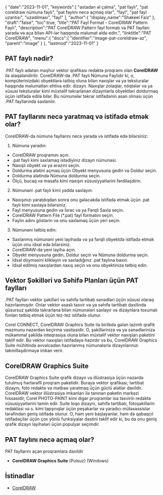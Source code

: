 {
   "date":"2023-11-01",
   "keywords":[
"astadan əl çalma",
"pat faylı",
"pat coreldraw nümunə faylı",
"pat faylını necə açmaq olar",
"fayl",
"pat fayl uzantısı",
"uzadılması",
"fayl"
],
   "author":{
      "display_name":"Shakeel Faiz"
},
   "draft":"false",
   "toc":true,
   "title":"PAT Fayl Format - CorelDRAW Pattern Faylı",
   "description":"PAT CorelDRAW Pattern fayl formatı və PAT faylları yarada və aça bilən API-lər haqqında məlumat əldə edin.",
   "linktitle":"PAT CorelDRAW",
   "menu":{
      "docs":{
         "identifier":"image-pat-coreldraw-az",
         "parent":"image"
}
},
   "lastmod":"2023-11-01"
}

## PAT faylı nədir?

.PAT faylı adətən məşhur vektor qrafikası redaktə proqramı olan **CorelDRAW** ilə əlaqələndirilir. CorelDRAW-da .PAT faylı Nümunə Faylıdır ki, o, kompüterinizdəki obyektlərə tətbiq oluna bilən naxışlar və ya teksturalar haqqında məlumatları ehtiva edir. dizayn. Naxışlar zolaqlar, nöqtələr və ya xüsusi teksturalar kimi müxtəlif təkrarlanan dizaynlarla obyektləri doldurmaq üçün istifadə edilə bilər. Bu nümunələr təkrar istifadənin asan olması üçün .PAT fayllarında saxlanılır.

## PAT fayllarını necə yaratmaq və istifadə etmək olar?

CorelDRAW-da nümunə fayllarını necə yarada və istifadə edə bilərsiniz:

1.  Nümunə yaradın:
    
- CorelDRAW proqramını açın.
- .pat faylı kimi saxlamaq istədiyiniz dizayn nümunəsi.
- Naxışlı obyekt və ya ərazini seçin.
- Doldurma alətini açmaq üçün Obyekt menyusuna gedin və Doldur seçin.
- Doldurma alətində Nümunə doldurma seçin.
- Ölçü, bucaq və məsafə kimi naxışın xüsusiyyətlərini fərdiləşdirin.
2.  Nümunəni .pat faylı kimi yadda saxlayın:
    
- Naxışınızı yaratdıqdan sonra onu gələcəkdə istifadə etmək üçün .pat faylı kimi saxlaya bilərsiniz.
- Fayl menyusuna gedin və İxrac və ya Fərqli Saxla seçin.
- CorelDRAW Pattern File (*.pat) fayl formatını seçin.
- Faylın adını göstərin və onu saxlamaq üçün yeri seçin.
3.  Nümunəni tətbiq edin:
    
- Saxlanmış nümunəni yeni layihədə və ya fərqli obyektdə istifadə etmək üçün onu idxal edə bilərsiniz.
- CorelDRAW-da yeni layihə açın.
- Obyekt menyusuna gedin, Doldur seçin və Nümunə doldurma seçin.
- İdxal düyməsini klikləyin və saxladığınız .pat faylına baxın.
- İdxal edilmiş naxışlardan naxış seçin və onu obyektinizə tətbiq edin.

## Vektor Şəkilləri və Səhifə Planları üçün PAT faylları

.PAT faylları vektor şəkilləri və səhifə tərtibatı sənədləri üçün xüsusi olaraq hazırlanmışdır. Onlar vektor əsaslı təsvir və ya səhifə tərtibatı daxilində qüsursuz şəkildə təkrarlana bilən nümunələri saxlayır və dizaynlara toxumalı fonları tətbiq etmək üçün tez-tez istifadə olunur.

Corel CONNECT, CorelDRAW Graphics Suite ilə birlikdə gələn lazımlı qrafik məzmunu nəzərdən keçirmə vasitəsidir. O, şəkillərinizə və ya sənədlərinizə mükəmməl şəkildə inteqrasiya oluna bilən müxtəlif vektor naxışları paketini təklif edir. Bu vektor naxışları istifadəyə hazırdır və bu, CorelDRAW Graphics Suite mühitində əvvəlcədən hazırlanmış nümunələrlə dizaynlarınızı təkmilləşdirməyə imkan verir.

## CorelDRAW Graphics Suite

CorelDRAW Graphics Suite qrafik dizayn və illüstrasiya üçün nəzərdə tutulmuş hərtərəfli proqram paketidir. Buraya vektor qrafikası, tərtibat dizaynı, foto redaktə və mətbəə yaratmaq üçün güclü alətlər daxildir. CorelDRAW vektor illüstrasiya imkanları ilə tanınan paketin mərkəzi hissəsidir, Corel PHOTO-PAINT kimi digər proqramlar isə təsvirin redaktə xüsusiyyətlərini təmin edir. Suite loqo dizaynı, səhifə tərtibatı, fotoşəkillərin redaktəsi və s. kimi tapşırıqlar üçün peşəkarlar və yaradıcı mütəxəssislər tərəfindən geniş istifadə olunur. O, həm yeni başlayanlar, həm də qabaqcıl istifadəçilər üçün çox yönlü funksiyalar dəstini təklif edir ki, bu da onu geniş qrafik dizayn layihələri üçün populyar seçimdir.

## PAT faylını necə açmaq olar?

PAT fayllarını açan proqramlara daxildir

- **CorelDRAW Graphics Suite** (Pulsuz) (Windows)

## İstinadlar
* [CorelDRAW](https://en.wikipedia.org/wiki/CorelDRAW)

